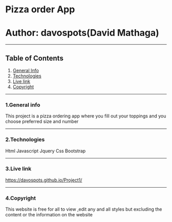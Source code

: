 
# Pizza order App
# Author: davospots(David Mathaga)
***
## Table of Contents
1. [General Info](#general-info)
2. [Technologies](#technologies)
3. [Live link](#live-link)
4. [Copyright](#copyright)
****
### 1.General info
This project is a pizza ordering app where you fill out your toppings and you choose preferred size and number
****
### 2.Technologies
Html
Javascript
Jquery
Css
Bootstrap
****
### 3.Live link
https://davospots.github.io/Project1/
****
### 4.Copyright
This website is free for all to view ,edit any and all styles but excluding the content or the information on the website
